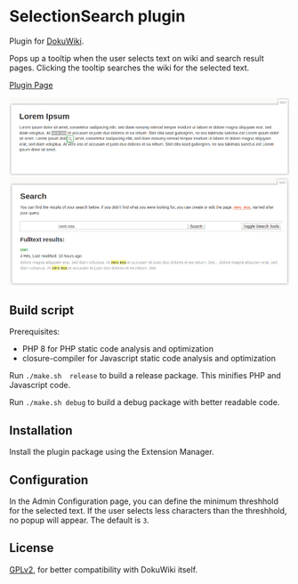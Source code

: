 # SelectionSearch plugin

Plugin for [DokuWiki](https://github.com/dokuwiki/dokuwiki).

Pops up a tooltip when the user selects text on wiki and search result pages.
Clicking the tooltip searches the wiki for the selected text.

[Plugin Page](https://www.dokuwiki.org/plugin:selectionsearch)

![Selection](images/selection.png)
![Search](images/search.png)

## Build script

Prerequisites:
- PHP 8 for PHP static code analysis and optimization
- closure-compiler for Javascript static code analysis and optimization

Run `./make.sh  release` to build a release package. This minifies PHP and Javascript code.

Run `./make.sh debug` to build a debug package with better readable code.

## Installation

Install the plugin package using the Extension Manager.

## Configuration

In the Admin Configuration page, you can define the minimum threshhold for the selected text.
If the user selects less characters than the threshhold, no popup will appear.
The default is `3`.

## License

[GPLv2](LICENSE), for better compatibility with DokuWiki itself.
